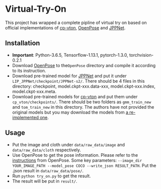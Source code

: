 # Virtual-Try-On

This project has wrapped a complete pipline of virtual try on based on official implementations of [cp-vton](https://github.com/sergeywong/cp-vton), [OpenPose](https://github.com/CMU-Perceptual-Computing-Lab/openpose) and [JPPNet](https://github.com/Engineering-Course/LIP_JPPNet).

## Installation
* **Important**: Python-3.6.5, Tensorflow-1.13.1, pytorch-1.3.0, torchvision-0.2.1 
* Download [OpenPose](https://github.com/CMU-Perceptual-Computing-Lab/openpose) to the```OpenPose``` directory and compile it according to its instruction.
* Download pre-trained model for [JPPNet](https://github.com/Engineering-Course/LIP_JPPNet) and put it under ```LIP_JPPNet/checkpoint/JPPNet-s2/```. There should be 4 files in this directory: checkpoint, model.ckpt-xxx.data-xxx, model.ckpt-xxx.index, model.ckpt-xxx.meta.
* Download pre-trained models for [cp-vton](https://github.com/sergeywong/cp-vton) and put them under ```cp_vton/checkpoints/```. There should be two folders as ```gmm_train_new``` and ```tom_train_new``` in this directory. The authors have not provided the original models but you may download the models from [a re-implemented one](https://github.com/cinastanbean/cp-vton).

## Usage
* Put the image and cloth under ```data/raw_data/image``` and ```data/raw_data/cloth``` respectively.
* Use OpenPose to get the pose information. Please refer to the [instructions](https://github.com/CMU-Perceptual-Computing-Lab/openpose/blob/master/doc/demo_overview.md) from OpenPose. Some key parameters: ```--image_dir YOUR_IMAGE_PATH --model_pose COCO --write_json RESULT_PATH```. Put the .json result in ```data/raw_data/pose/```.
* Run ```python try_on.py``` to get the result.
* The result will be put in ```result/```.
